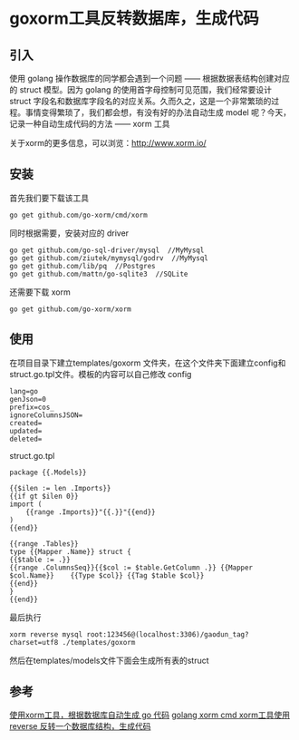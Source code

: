 # goxorm工具反转数据库，生成代码

## 引入
使用 golang 操作数据库的同学都会遇到一个问题 —— 根据数据表结构创建对应的 struct 模型。因为 golang 的使用首字母控制可见范围，我们经常要设计 struct 字段名和数据库字段名的对应关系。久而久之，这是一个非常繁琐的过程。事情变得繁琐了，我们都会想，有没有好的办法自动生成 model 呢？今天，记录一种自动生成代码的方法 —— xorm 工具

关于xorm的更多信息，可以浏览：http://www.xorm.io/

## 安装 
首先我们要下载该工具 
```
go get github.com/go-xorm/cmd/xorm
```

同时根据需要，安装对应的 driver 
```
go get github.com/go-sql-driver/mysql  //MyMysql
go get github.com/ziutek/mymysql/godrv  //MyMysql
go get github.com/lib/pq  //Postgres
go get github.com/mattn/go-sqlite3  //SQLite
```

还需要下载 xorm
```
go get github.com/go-xorm/xorm
```

## 使用
在项目目录下建立templates/goxorm 文件夹，在这个文件夹下面建立config和struct.go.tpl文件。模板的内容可以自己修改
config
```
lang=go
genJson=0
prefix=cos_
ignoreColumnsJSON=
created=
updated=
deleted=
```

struct.go.tpl
```
package {{.Models}}

{{$ilen := len .Imports}}
{{if gt $ilen 0}}
import (
	{{range .Imports}}"{{.}}"{{end}}
)
{{end}}

{{range .Tables}}
type {{Mapper .Name}} struct {
{{$table := .}}
{{range .ColumnsSeq}}{{$col := $table.GetColumn .}}	{{Mapper $col.Name}}	{{Type $col}} {{Tag $table $col}}
{{end}}
}
{{end}}
```
最后执行
```
xorm reverse mysql root:123456@(localhost:3306)/gaodun_tag?charset=utf8 ./templates/goxorm
```
然后在templates/models文件下面会生成所有表的struct


## 参考

[使用xorm工具，根据数据库自动生成 go 代码](https://my.oschina.net/u/3626804/blog/2967310)
[golang xorm cmd xorm工具使用 reverse 反转一个数据库结构，生成代码](https://blog.csdn.net/fenglailea/article/details/80213833)
